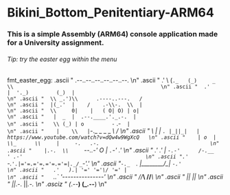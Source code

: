 # Bikini_Bottom_Penitentiary-ARM64 

### This is a simple Assembly (ARM64) console application made for a University assignment.

###### Tip: try the easter egg within the menu


fmt_easter_egg: .ascii "      .--..--..--..--..--..--.                                                  \n"
                .ascii "    .' \\  (`._   (_)     _   \\                                                \n"
                .ascii "  .'    |  '._)         (_)  |                                                  \n"
                .ascii "  \\ _.')\\      .----..---.   /                                                \n"
                .ascii "  |(_.'  |    /    .-\\-.  \\  |                                                \n"
                .ascii "  \\     0|    |   ( O| O) | o|                                                 \n"
                .ascii "   |  _  |  .--.____.'._.-.  |                                                  \n"
                .ascii "   \\ (_) | o         -` .-`  |                                                 \n"
                .ascii "    |    \\   |`-._ _ _ _ _\\ /                                                 \n"
                .ascii "    \\    |   |  `. |_||_|   |    https://www.youtube.com/watch?v=dQw4w9WgXcQ   \n"
                .ascii "    | o  |    \\_      \\     |     -.   .-.                                    \n"
                .ascii "    |.-.  \\     `--..-'   O |     `.`-' .'                                     \n"
                .ascii "  _.'  .' |     `-.-'      /-.__   ' .-'                                        \n"
                .ascii ".' `-.` '.|='=.='=.='=.='=|._/_ `-'.'                                           \n"
                .ascii "`-._  `.  |________/\_____|    `-.'                                             \n"
                .ascii "   .'   ).| '=' '='\/ '=' |                                                     \n"
                .ascii "   `._.`  '---------------'                                                     \n"
                .ascii "           //___\\   //___\\                                                    \n"
                .ascii "             ||       ||                                                        \n"
                .ascii "             ||_.-.   ||_.-.                                                    \n"
                .asciz "            (_.--__) (_.--__)                                                   \n"
